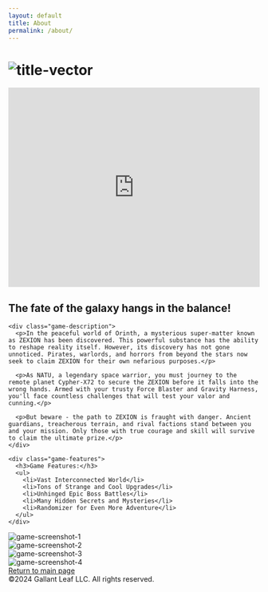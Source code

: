 ```yaml
---
layout: default
title: About
permalink: /about/
---
```


<div class="game-hero">
  <h1 class="game-title"><img src="{{ '/assets/titlevector.svg' | relative_url }}" alt="title-vector" /></h1>
  <div class="video-player">
    <iframe width="100%" height="400" src="https://www.youtube.com/embed/Pg1V-UDYzv0" frameborder="0" allow="accelerometer; autoplay; clipboard-write; encrypted-media; gyroscope; picture-in-picture" allowfullscreen></iframe>
  </div>
</div>

<div class="game-content">
  <div class="game-info">
    <h2 class="game-heading">The fate of the galaxy hangs in the balance!</h2>
    
    <div class="game-description">
      <p>In the peaceful world of Orinth, a mysterious super-matter known as ZEXION has been discovered. This powerful substance has the ability to reshape reality itself. However, its discovery has not gone unnoticed. Pirates, warlords, and horrors from beyond the stars now seek to claim ZEXION for their own nefarious purposes.</p>
      
      <p>As NATU, a legendary space warrior, you must journey to the remote planet Cypher-X72 to secure the ZEXION before it falls into the wrong hands. Armed with your trusty Force Blaster and Gravity Harness, you'll face countless challenges that will test your valor and cunning.</p>
      
      <p>But beware - the path to ZEXION is fraught with danger. Ancient guardians, treacherous terrain, and rival factions stand between you and your mission. Only those with true courage and skill will survive to claim the ultimate prize.</p>
    </div>
    
    <div class="game-features">
      <h3>Game Features:</h3>
      <ul>
        <li>Vast Interconnected World</li>
        <li>Tons of Strange and Cool Upgrades</li>
        <li>Unhinged Epic Boss Battles</li>
        <li>Many Hidden Secrets and Mysteries</li>
        <li>Randomizer for Even More Adventure</li>
      </ul>
    </div>
  </div>
  
  <div class="game-screenshots">
    <div class="screenshot">
      <div class="screenshot-placeholder"><img src="{{ '/assets/sc-1.png' | relative_url }}" alt="game-screenshot-1" /></div>
    </div>
    <div class="screenshot">
      <div class="screenshot-placeholder"><img src="{{ '/assets/sc-2.png' | relative_url }}" alt="game-screenshot-2" /></div>
    </div>
    <div class="screenshot">
      <div class="screenshot-placeholder"><img src="{{ '/assets/sc-3.png' | relative_url }}" alt="game-screenshot-3" /></div>
    </div>
    <div class="screenshot">
      <div class="screenshot-placeholder"><img src="{{ '/assets/sc-4.png' | relative_url }}" alt="game-screenshot-4" /></div>
    </div>
  </div>
</div>

<div class="game-footer">
  <a href="{{ '/' | relative_url }}" class="return-link">Return to main page</a>
  <div class="copyright">©2024 Gallant Leaf LLC. All rights reserved.</div>
</div> 